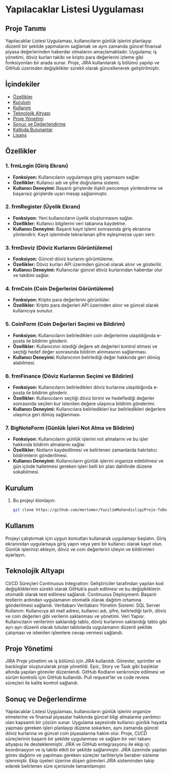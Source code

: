 # Yapılacaklar Listesi Uygulaması

## Proje Tanımı
Yapılacaklar Listesi Uygulaması, kullanıcıların günlük işlerini planlayıp düzenli bir şekilde yapmalarını sağlamak ve aynı zamanda güncel finansal piyasa değerlerinden haberdar olmalarını amaçlamaktadır. Uygulama; iş yönetimi, döviz kurları takibi ve kripto para değerlerini izleme gibi fonksiyonları bir arada sunar. Proje, JIRA kullanılarak iş bölümü yapılıp ve GitHub üzerinden değişiklikler sürekli olarak güncellenerek geliştirilmiştir.

## İçindekiler
- [Özellikler](#özellikler)
- [Kurulum](#kurulum)
- [Kullanım](#kullanım)
- [Teknolojik Altyapı](#teknolojik-altyapı)
- [Proje Yönetimi](#proje-yönetimi)
- [Sonuç ve Değerlendirme](#sonuç-ve-değerlendirme)
- [Katkıda Bulunanlar](#katkıda-bulunanlar)
- [Lisans](#lisans)

## Özellikler
### 1. frmLogin (Giriş Ekranı)
- **Fonksiyon:** Kullanıcıların uygulamaya giriş yapmasını sağlar.
- **Özellikler:** Kullanıcı adı ve şifre doğrulama sistemi.
- **Kullanıcı Deneyimi:** Başarılı girişlerde ilişkili pencereye yönlendirme ve başarısız girişlerde uyarı mesajı sağlanmıştır.

### 2. frmRegister (Üyelik Ekranı)
- **Fonksiyon:** Yeni kullanıcıların üyelik oluşturmasını sağlar.
- **Özellikler:** Kullanıcı bilgilerini veri tabanına kaydetme.
- **Kullanıcı Deneyimi:** Başarılı kayıt işlemi sonrasında giriş ekranına yönlendirir. Kayıt işleminde tekrarlanan şifre eşleşmezse uyarı verir.

### 3. frmDoviz (Döviz Kurlarını Görüntüleme)
- **Fonksiyon:** Güncel döviz kurlarını görüntüleme.
- **Özellikler:** Döviz kurları API üzerinden güncel olarak alınır ve gösterilir.
- **Kullanıcı Deneyimi:** Kullanıcılar güncel döviz kurlarından haberdar olur ve takibini sağlar.

### 4. frmCoin (Coin Değerlerini Görüntüleme)
- **Fonksiyon:** Kripto para değerlerini görüntüler.
- **Özellikler:** Kripto para değerleri API üzerinden alınır ve güncel olarak kullanıcıya sunulur.

### 5. CoinForm (Coin Değerleri Seçimi ve Bildirim)
- **Fonksiyon:** Kullanıcıların belirledikleri coin değerlerine ulaşıldığında e-posta ile bildirim gönderir.
- **Özellikler:** Kullanıcının istediği değere ait değerleri kontrol etmesi ve seçtiği hedef değer sonrasında bildirim alınmasının sağlanması.
- **Kullanıcı Deneyimi:** Kullanıcının belirlediği değer hakkında geri dönüş alabilmesi.

### 6. frmFinance (Döviz Kurlarının Seçimi ve Bildirim)
- **Fonksiyon:** Kullanıcıların belirledikleri döviz kurlarına ulaşıldığında e-posta ile bildirim gönderir.
- **Özellikler:** Kullanıcıların seçtiği döviz birimi ve hedeflediği değerler sonrasında seçilen kur istenilen değere ulaşınca bildirim gönderimi.
- **Kullanıcı Deneyimi:** Kullanıcılara belirledikleri kur belirledikleri değerlere ulaşınca geri dönüş sağlanması.

### 7. BigNoteForm (Günlük İşleri Not Alma ve Bildirim)
- **Fonksiyon:** Kullanıcıların günlük işlerini not almalarını ve bu işler hakkında bildirim almalarını sağlar.
- **Özellikler:** Notların kaydedilmesi ve belirlenen zamanlarda hatırlatıcı bildirimlerin gönderilmesi.
- **Kullanıcı Deneyimi:** Kullanıcıların günlük işlerini organize edebilmesi ve gün içinde halletmesi gereken işleri belli bir plan dahilinde düzene sokabilmesi.

## Kurulum
1. Bu projeyi klonlayın:
   ```sh
   git clone https://github.com/mertomer/YazilimMuhendisligiProje-ToDoList.git
   
## Kullanım
Projeyi çalıştırmak için uygun komutları kullanarak uygulamayı başlatın.
Giriş ekranından uygulamaya giriş yapın veya yeni bir kullanıcı olarak kayıt olun.
Günlük işlerinizi ekleyin, döviz ve coin değerlerini izleyin ve bildirimleri ayarlayın.

## Teknolojik Altyapı
CI/CD Süreçleri
Continuous Integration: Geliştiriciler tarafından yapılan kod değişikliklerinin sürekli olarak GitHub’a push edilmesi ve bu değişikliklerin otomatik olarak test edilmesi sağlandı.
Continuous Deployment: Başarılı testlerin ardından uygulamanın otomatik olarak dağıtım ortamına gönderilmesi sağlandı.
Veritabanı
Veritabanı Yönetim Sistemi: SQL Server
Kullanım: Kullanıcıya ait mail adresi, kullanıcı adı, şifre, belirlediği tarih, döviz ve coin değerleri gibi verilerin saklanması ve yönetimi.
Veri Yapısı: Kullanıcıların verilerinin saklandığı tablo, döviz kurlarının saklandığı tablo gibi ayrı ayrı düzenli olarak tutulan tablolarda uygulamanın düzenli şekilde çalışması ve istenilen işlemlere cevap vermesi sağlandı.

## Proje Yönetimi
JIRA
Proje yönetimi ve iş bölümü için JIRA kullanıldı. Görevler, sprintler ve backloglar oluşturularak proje yönetildi. Epic, Story ve Task gibi başlıklar altında yapılan görevler düzenlendi.
GitHub
Kodların senkronize edilmesi ve sürüm kontrolü için GitHub kullanıldı. Pull request’ler ve code review süreçleri ile kalite kontrol sağlandı.

## Sonuç ve Değerlendirme
Yapılacaklar Listesi Uygulaması, kullanıcıların günlük işlerini organize etmelerine ve finansal piyasalar hakkında güncel bilgi almalarına yardımcı 
olan kapsamlı bir çözüm sunar. Uygulama sayesinde kullanıcı günlük hayatta yapması gereken işleri planlayıp düzene sokarken, aynı zamanda güncel döviz 
kurlarına ve güncel coin piyasalarına hakim olur. Proje, CI/CD süreçlerinin başarılı bir şekilde uygulanması ve sağlam bir veri tabanı altyapısı ile desteklenmiştir. 
JIRA ve GitHub entegrasyonu ile ekip içi koordinasyon ve iş takibi etkili bir şekilde sağlanmıştır. JIRA üzerinde yapılan görev dağılımı ve yapılması gereken süreçler tarihleriyle beraber sisteme işlenmiştir. 
Ekip üyeleri üzerine düşen görevleri JIRA sisteminden takip ederek belirlenen süre içerisinde tamamlamıştır.


